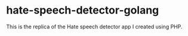 # hate-speech-detector-golang
This is the replica of the Hate speech detector app I created using PHP.
